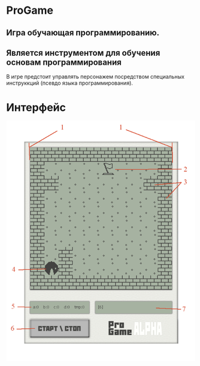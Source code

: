 # ProGame
Игра обучающая программированию.
---
Является инструментом для обучения основам программирования
---
В игре предстоит управлять персонажем посредством специальных инструккций (псевдо языка программирования).
# Интерфейс
![alt text](GUI.png "Interface")

